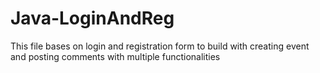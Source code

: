 # Java-LoginAndReg
This file bases on login and registration form to build with creating event and posting comments with multiple functionalities
